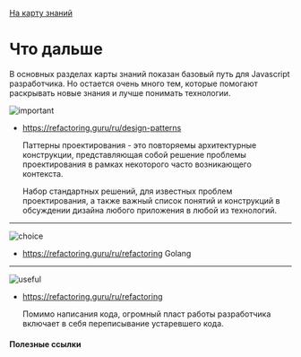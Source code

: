   <a href="https://github.com/js-machine/dashboard/blob/master/knowledge-map/MAP.md#basic">На карту знаний</a>
 
 # Что дальше

В основных разделах карты знаний показан базовый путь для Javascript разработчика.
Но остается очень много тем, которые помогают раскрывать новые знания и лучше понимать технологии.

![important]

* https://refactoring.guru/ru/design-patterns

  Паттерны проектирования - это повторяемы архитектурные конструкции, представляющая собой решение проблемы проектирования в рамках некоторого часто возникающего контекста. 
  
  Набор стандартных решений, для известных проблем проектирования, а также важный список понятий и конструкций в обсуждении дизайна любого приложения в любой из технологий.

---
![choice]
* https://refactoring.guru/ru/refactoring
Golang
---
![useful]

* https://refactoring.guru/ru/refactoring
  
  Помимо написания кода, огромный пласт работы разработчика включает в себя переписывание устаревшего кода.


#### Полезные ссылки


[important]: https://github.com/js-machine/dashboard/blob/master/knowledge-map/images/important.png
[choice]: https://github.com/js-machine/dashboard/blob/master/knowledge-map/images/choice.png
[useful]: https://github.com/js-machine/dashboard/blob/master/knowledge-map/images/useful.png
